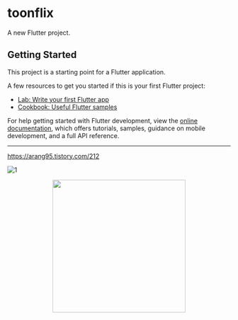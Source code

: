 # toonflix

A new Flutter project.

## Getting Started

This project is a starting point for a Flutter application.

A few resources to get you started if this is your first Flutter project:

- [Lab: Write your first Flutter app](https://docs.flutter.dev/get-started/codelab)
- [Cookbook: Useful Flutter samples](https://docs.flutter.dev/cookbook)

For help getting started with Flutter development, view the
[online documentation](https://docs.flutter.dev/), which offers tutorials,
samples, guidance on mobile development, and a full API reference.

------------------------------------
https://arang95.tistory.com/212

![1](https://github.com/designAR/Flutter_UI_Challenge1/assets/116303386/7cf6b423-d5d4-428c-abdf-200fa97195b0)<center><img src="![1](https://github.com/designAR/Flutter_UI_Challenge1/assets/116303386/7cf6b423-d5d4-428c-abdf-200fa97195b0)" width="300" height="300"></center>


